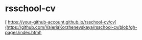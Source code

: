 # rsschool-cv
[ https://your-github-account.github.io/rsschool-cv/cv](https://github.com/ValeriaKorzhenevskaya/rsschool-cv/blob/gh-pages/index.html)
